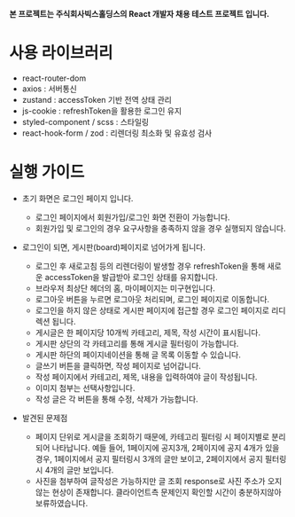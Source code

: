 **본 프로젝트는 주식회사빅스홀딩스의 React 개발자 채용 테스트 프로젝트 입니다.**

# 사용 라이브러리

- react-router-dom
- axios : 서버통신
- zustand : accessToken 기반 전역 상태 관리
- js-cookie : refreshToken을 활용한 로그인 유지
- styled-component / scss : 스타일링
- react-hook-form / zod : 리렌더링 최소화 및 유효성 검사

# 실행 가이드

- 초기 화면은 로그인 페이지 입니다.

  - 로그인 페이지에서 회원가입/로그인 화면 전환이 가능합니다.
  - 회원가입 및 로그인의 경우 요구사항을 충족하지 않을 경우 실행되지 않습니다.

- 로그인이 되면, 게시판(board)페이지로 넘어가게 됩니다.

  - 로그인 후 새로고침 등의 리렌더링이 발생할 경우 refreshToken을 통해 새로운 accessToken을 발급받아 로그인 상태를 유지합니다.
  - 브라우저 최상단 헤더의 홈, 마이페이지는 미구현입니다.
  - 로그아웃 버튼을 누르면 로그아웃 처리되며, 로그인 페이지로 이동합니다.
  - 로그인을 하지 않은 상태로 게시판 페이지에 접근할 경우 로그인 페이지로 리디렉션 됩니다.
  - 게시글은 한 페이지당 10개씩 카테고리, 제목, 작성 시간이 표시됩니다.
  - 게시판 상단의 각 카테고리를 통해 게시글 필터링이 가능합니다.
  - 게시판 하단의 페이지네이션을 통해 글 목록 이동할 수 있습니다.
  - 글쓰기 버튼을 클릭하면, 작성 페이지로 넘어갑니다.
  - 작성 페이지에서 카테고리, 제목, 내용을 입력하여야 글이 작성됩니다.
  - 이미지 첨부는 선택사항입니다.
  - 작성 글은 각 버튼을 통해 수정, 삭제가 가능합니다.

- 발견된 문제점
  - 페이지 단위로 게시글을 조회하기 때문에, 카테고리 필터링 시 페이지별로 분리되어 나타납니다. 예들 들어, 1페이지에 공지3개, 2페이지에 공지 4개가 있을 경우, 1페이지에서 공지 필터링시 3개의 글만 보이고, 2페이지에서 공지 필터링시 4개의 글만 보입니다.
  - 사진을 첨부하여 글작성은 가능하지만 글 조회 response로 사진 주소가 오지않는 현상이 존재합니다. 클라이언트측 문제인지 확인할 시간이 충분하지않아 보류하였습니다.
